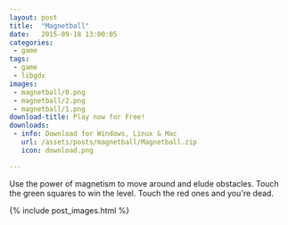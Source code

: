 ```yaml
---
layout: post
title:  "Magnetball"
date:   2015-09-18 13:00:05
categories:
 - game
tags:
 - game
 - libgdx
images:
 - magnetball/0.png
 - magnetball/2.png
 - magnetball/1.png
download-title: Play now for Free!
downloads:
 - info: Download for Windows, Linux & Mac
   url: /assets/posts/magnetball/Magnetball.zip
   icon: download.png

---
```


Use the power of magnetism to move around and elude obstacles. Touch the green squares to win the level. Touch the red ones and you're dead.

<!--more-->

{% include post_images.html %}